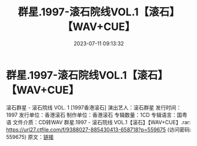 ﻿---
title: 群星.1997-滚石院线VOL.1【滚石】【WAV+CUE】
date: 2023-07-11 09:13:32
categories: WAV车载音乐、镜像
tags: 华语中文
---
# 群星.1997-滚石院线VOL.1【滚石】【WAV+CUE】

滚石群星 - 滚石院线 VOL. 1 [1997香港滚石]
演出艺人：滚石群星
发行时间：1997
发行单位：香港滚石
制作单位：香港滚石
专辑数量：1CD
专辑语言：国粤语
文件介质：CD转WAV
群星.1997 - 滚石院线 VOL.1【滚石】【WAV+CUE】.rar: https://url27.ctfile.com/f/9388027-885430413-658718?p=559675
(访问密码: 559675)
原文：[链接](https://blog.sina.com.cn/s/blog_1647c7e76010312nk.html)